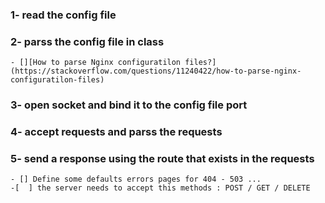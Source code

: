### **1-** read the config file 

### **2-** parss the config file in class
	- [][How to parse Nginx configuratilon files?] (https://stackoverflow.com/questions/11240422/how-to-parse-nginx-configuratilon-files)

### **3-** open socket and bind it to the config file port

### **4-** accept requests and parss the requests

### **5-** send a response using the route that exists in the requests
	- [] Define some defaults errors pages for 404 - 503 ...
	-[  ] the server needs to accept this methods : POST / GET / DELETE

